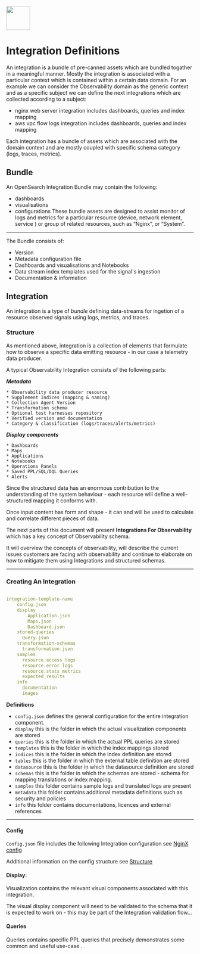 <img src="https://opensearch.org/assets/img/opensearch-logo-themed.svg" height="64px">

# Integration Definitions

An integration is a bundle of pre-canned assets which are bundled togather in a meaningful manner. Mostly the integration is associated with a particular context which is
contained within a certain data domain. For an example we can consider the Observability domain as the generic context and as a specific subject we can define the next integrations which
are collected according to a subject:
 - nginx web server integration includes dashboards, queries and index mapping
 - aws vpc flow logs integration includes dashboards, queries and index mapping

Each integration has a bundle of assets which are associated with the domain context and are mostly coupled with specific schema category (logs, traces, metrics).

## Bundle

An OpenSearch Integration Bundle may contain the following:
 - dashboards
 - visualisations
 - configurations 
These bundle assets are designed to assist monitor of logs and metrics for a particular resource (device, network element, service ) or group of related resources, such as “Nginx”, or “System”.

---

The Bundle consists of:

* Version 
* Metadata configuration file 
* Dashboards and visualisations and Notebooks
* Data stream index templates used for the signal's ingestion
* Documentation & information


## Integration

An integration is a type of _bundle_ defining data-streams for ingetion of a resource observed signals using logs, metrics, and traces.

### Structure
As mentioned above, integration is a collection of elements that formulate how to observe a specific data emitting resource - in our case a telemetry data producer.

A typical Observability Integration consists of the following parts:

***Metadata***

    * Observability data producer resource
    * Supplement Indices (mapping & naming)
    * Collection Agent Version
    * Transformation schema 
    * Optional test harnesses repository
    * Verified version and documentation 
    * Category & classification (logs/traces/alerts/metrics)

***Display components***

    * Dashboards 
    * Maps
    * Applications
    * Notebooks
    * Operations Panels
    * Saved PPL/SQL/DQL Queries
    * Alerts

Since the structured data has an enormous contribution to the understanding of the system behaviour - each resource will define a well-structured mapping it conforms with.

Once input content has form and shape - it can and will be used to calculate and correlate different pieces of data.

The next parts of this document will present **Integrations For Observability** which has a key concept of Observability schema.

It will overview the concepts of observability, will describe the current issues customers are facing with observability and continue to elaborate on how to mitigate them using Integrations and structured schemas.

---

###  Creating An Integration

```yaml

integration-template-name
    config.json
    display
        Application.json
        Maps.json
        Dashboard.json
    stored-queries
      Query.json
    transformation-schemas
      transformation.json
    samples
      resource.access logs
      resource.error logs
      resource.stats metrics
      expected_results
    info  
      documentation
      images
```

**Definitions**

- `config.json`  defines the general configuration for the entire integration component.
- `display`      this is the folder in which the actual visualization components are stored
- `queries`      this is the folder in which the actual PPL queries are stored
- `templates`    this is the folder in which the index mappings stored
- `indices`      this is the folder in which the index definition are stored
- `tables`       this is the folder in which the external table definition are stored
- `datasource`   this is the folder in which the datasource definition are stored
- `schemas`      this is the folder in which the schemas are stored - schema for mapping translations or index mapping.
- `samples`      this folder contains sample logs and translated logs are present
- `metadata`     this folder contains additional metadata definitions such as security and policies
- `info`         this folder contains documentations, licences and external references

---

#### Config

`Config.json` file includes the following Integration configuration see [NginX config](nginx/config.json)
 
 Additional information on the config structure see [Structure](../docs/Integration-structure.md)  

#### Display:

Visualization contains the relevant visual components associated with this integration.

The visual display component will need to be validated to the schema that it is expected to work on - this may be part of the Integration validation flow...

#### Queries

Queries contains specific PPL queries that precisely demonstrates some common and useful use-case .


